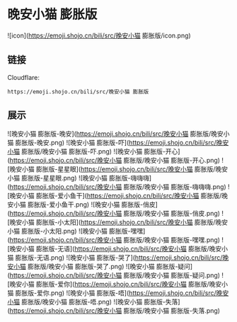 # 晚安小猫 膨胀版
![icon](https://emoji.shojo.cn/bili/src/晚安小猫 膨胀版/icon.png)
## 链接
Cloudflare:
```
https://emoji.shojo.cn/bili/src/晚安小猫 膨胀版
```
## 展示
![晚安小猫 膨胀版-晚安](https://emoji.shojo.cn/bili/src/晚安小猫 膨胀版/晚安小猫 膨胀版-晚安.png)
![晚安小猫 膨胀版-吓](https://emoji.shojo.cn/bili/src/晚安小猫 膨胀版/晚安小猫 膨胀版-吓.png)
![晚安小猫 膨胀版-开心](https://emoji.shojo.cn/bili/src/晚安小猫 膨胀版/晚安小猫 膨胀版-开心.png)
![晚安小猫 膨胀版-星星眼](https://emoji.shojo.cn/bili/src/晚安小猫 膨胀版/晚安小猫 膨胀版-星星眼.png)
![晚安小猫 膨胀版-嗨嗨嗨](https://emoji.shojo.cn/bili/src/晚安小猫 膨胀版/晚安小猫 膨胀版-嗨嗨嗨.png)
![晚安小猫 膨胀版-爱小鱼干](https://emoji.shojo.cn/bili/src/晚安小猫 膨胀版/晚安小猫 膨胀版-爱小鱼干.png)
![晚安小猫 膨胀版-俏皮](https://emoji.shojo.cn/bili/src/晚安小猫 膨胀版/晚安小猫 膨胀版-俏皮.png)
![晚安小猫 膨胀版-小太阳](https://emoji.shojo.cn/bili/src/晚安小猫 膨胀版/晚安小猫 膨胀版-小太阳.png)
![晚安小猫 膨胀版-嘿嘿](https://emoji.shojo.cn/bili/src/晚安小猫 膨胀版/晚安小猫 膨胀版-嘿嘿.png)
![晚安小猫 膨胀版-无语](https://emoji.shojo.cn/bili/src/晚安小猫 膨胀版/晚安小猫 膨胀版-无语.png)
![晚安小猫 膨胀版-哭了](https://emoji.shojo.cn/bili/src/晚安小猫 膨胀版/晚安小猫 膨胀版-哭了.png)
![晚安小猫 膨胀版-疑问](https://emoji.shojo.cn/bili/src/晚安小猫 膨胀版/晚安小猫 膨胀版-疑问.png)
![晚安小猫 膨胀版-爱你](https://emoji.shojo.cn/bili/src/晚安小猫 膨胀版/晚安小猫 膨胀版-爱你.png)
![晚安小猫 膨胀版-唔](https://emoji.shojo.cn/bili/src/晚安小猫 膨胀版/晚安小猫 膨胀版-唔.png)
![晚安小猫 膨胀版-失落](https://emoji.shojo.cn/bili/src/晚安小猫 膨胀版/晚安小猫 膨胀版-失落.png)
